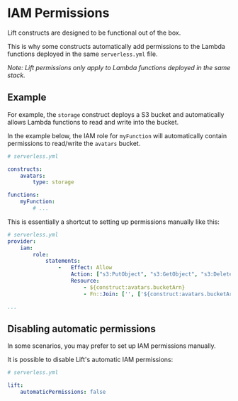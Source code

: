 # IAM Permissions

Lift constructs are designed to be functional out of the box.

This is why some constructs automatically add permissions to the Lambda functions deployed in the same `serverless.yml` file.

*Note: Lift permissions only apply to Lambda functions deployed in the same stack.*

## Example

For example, the `storage` construct deploys a S3 bucket and automatically allows Lambda functions to read and write into the bucket.

In the example below, the IAM role for `myFunction` will automatically contain permissions to read/write the `avatars` bucket.

```yaml
# serverless.yml

constructs:
    avatars:
        type: storage

functions:
    myFunction:
        # ...
```

This is essentially a shortcut to setting up permissions manually like this:

```yaml
# serverless.yml
provider:
    iam:
        role:
            statements:
                -   Effect: Allow
                    Action: ["s3:PutObject", "s3:GetObject", "s3:DeleteObject", "s3:ListBucket"]
                    Resource:
                        - ${construct:avatars.bucketArn}
                        - Fn::Join: ['', ['${construct:avatars.bucketArn}', '/*']]

...
```

## Disabling automatic permissions

In some scenarios, you may prefer to set up IAM permissions manually.

It is possible to disable Lift's automatic IAM permissions:

```yaml
# serverless.yml

lift:
    automaticPermissions: false
```
